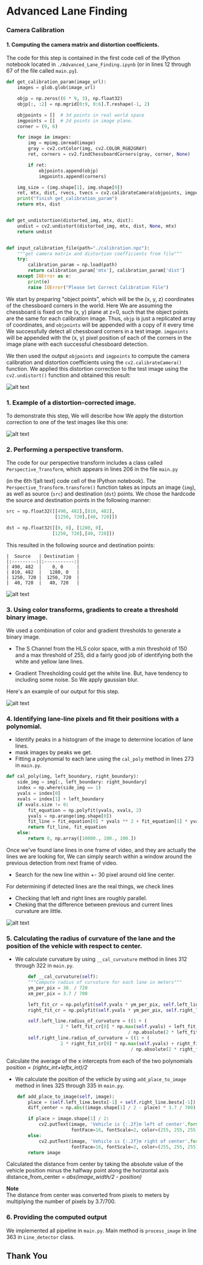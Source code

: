 # Advanced Lane Finding

[//]: # (Image References)

[image1]: https://github.com/yukitsuji/Advanced_Lane_Finding/blob/master/output_images/calibration1.jpg?raw=true "Undistorted"
[image2]: https://github.com/yukitsuji/Advanced_Lane_Finding/raw/master/output_images/calibration2.jpg "Road Transformed"
[image3]: https://github.com/yukitsuji/Advanced_Lane_Finding/raw/master/output_images/bird_view.jpg "Bird View Image"
[image4]: https://github.com/yukitsuji/Advanced_Lane_Finding/raw/master/output_images/thresholding.jpg "Thresholding"
[image5]: https://github.com/yukitsuji/Advanced_Lane_Finding/raw/master/output_images/histogram_filtering.jpg "Fit Visual"

### Camera Calibration

#### 1. Computing the camera matrix and distortion coefficients.

The code for this step is contained in the first code cell of the IPython notebook located in `./Advanced_Lane_Finding.ipynb` (or in lines 12 through 67 of the file called `main.py`).  

```python
def get_calibration_param(image_url):
    images = glob.glob(image_url)

    objp = np.zeros((6 * 9, 3), np.float32)
    objp[:, :2] = np.mgrid[0:9, 0:6].T.reshape(-1, 2)

    objpoints = []  # 3d points in real world space
    imgpoints = []  # 2d points in image plane.
    corner = (9, 6)

    for image in images:
        img = mpimg.imread(image)
        gray = cv2.cvtColor(img, cv2.COLOR_RGB2GRAY)
        ret, corners = cv2.findChessboardCorners(gray, corner, None)

        if ret:
            objpoints.append(objp)
            imgpoints.append(corners)

    img_size = (img.shape[1], img.shape[0])
    ret, mtx, dist, rvecs, tvecs = cv2.calibrateCamera(objpoints, imgpoints, img_size, None, None)
    print("finish get_calibration_param")
    return mtx, dist


def get_undistortion(distorted_img, mtx, dist):
    undist = cv2.undistort(distorted_img, mtx, dist, None, mtx)
    return undist


def input_calibration_file(path="./calibration.npz"):
    """get camera matrix and distortion coefficients from file"""
    try:
        calibration_param = np.load(path)
        return calibration_param['mtx'], calibration_param['dist']
    except IOError as e:
        print(e)
        raise IOError("Please Set Correct Calibration File")
```

We start by preparing "object points", which will be the (x, y, z) coordinates of the chessboard corners in the world. Here We are assuming the chessboard is fixed on the (x, y) plane at z=0, such that the object points are the same for each calibration image.  Thus, `objp` is just a replicated array of coordinates, and `objpoints` will be appended with a copy of it every time We successfully detect all chessboard corners in a test image.  `imgpoints` will be appended with the (x, y) pixel position of each of the corners in the image plane with each successful chessboard detection.  

We then used the output `objpoints` and `imgpoints` to compute the camera calibration and distortion coefficients using the `cv2.calibrateCamera()` function.  We applied this distortion correction to the test image using the `cv2.undistort()` function and obtained this result:


![alt text][image1]

### 1. Example of a distortion-corrected image.
To demonstrate this step, We will describe how We apply the distortion correction to one of the test images like this one:

![alt text][image2]


### 2. Performing a perspective transform.

The code for our perspective transform includes a class called `Perspective_Transform`, which appears in lines 206 in the file `main.py` 

(in the 6th
![alt text] code cell of the IPython notebook).  The `Perspective_Transform.transform()` function takes as inputs an image (`img`), as well as source (`src`) and destination (`dst`) points.  We chose the hardcode the source and destination points in the following manner:

```python
src = np.float32([[490, 482],[810, 482],
                  [1250, 720],[40, 720]])

dst = np.float32([[0, 0], [1280, 0],
                 [1250, 720],[40, 720]])
```
This resulted in the following source and destination points:
```
|  Source   | Destination |
|:---------:|:-----------:|
| 490, 482  |    0, 0     |
| 810, 482  |   1280, 0   |
| 1250, 720 |  1250, 720  |
|  40, 720  |   40, 720   |
```

![alt text][image3]

### 3. Using color transforms, gradients to create a threshold binary image.
We used a combination of color and gradient thresholds to generate a binary image. 
- The S Channel from the HLS color space, with a min threshold of 150 and a max threshold of 255, did a fairly good job of identifying both the white and yellow lane lines.

- Gradient Thresholding could get the white line. But, have tendency to including some noise. So We apply gaussian blur.

Here's an example of our output for this step.

![alt text][image4]

### 4. Identifying lane-line pixels and fit their positions with a polynomial.
- Identify peaks in a histogram of the image to determine location of lane lines.  
- mask images by peaks we get.
- Fitting a polynomial to each lane using the `cal_poly` method in lines 273 in `main.py`.

```python
def cal_poly(img, left_boundary, right_boundary):
    side_img = img[:, left_boundary: right_boundary]
    index = np.where(side_img == 1)
    yvals = index[0]
    xvals = index[1] + left_boundary
    if xvals.size != 0:
        fit_equation = np.polyfit(yvals, xvals, 2)
        yvals = np.arange(img.shape[0])
        fit_line = fit_equation[0] * yvals ** 2 + fit_equation[1] * yvals + fit_equation[2]
        return fit_line, fit_equation
    else:
        return 0, np.array([10000., 100., 100.])
```

Once we've found lane lines in one frame of video, and they are actually the lines we are looking for, We can simply search within a window around the previous detection from next frame of video.  
- Search for the new line within +- 30 pixel around old line center.

For determining if detected lines are the real things, we check lines
- Checking that left and right lines are roughly parallel.
- Cheking that the difference between previous and current lines curvature are little. 


![alt text][image5]

### 5. Calculating the radius of curvature of the lane and the position of the vehicle with respect to center.

- We calculate curvature by using `__cal_curvature` method in lines 312 through 322 in `main.py`.  

```python    
        def __cal_curvature(self):
        """Compute radius of curvature for each lane in meters"""
        ym_per_pix = 30. / 720
        xm_per_pix = 3.7 / 700

        left_fit_cr = np.polyfit(self.yvals * ym_per_pix, self.left_line.bestx * xm_per_pix, 2)
        right_fit_cr = np.polyfit(self.yvals * ym_per_pix, self.right_line.bestx * xm_per_pix, 2)

        self.left_line.radius_of_curvature = ((1 + (
                    2 * left_fit_cr[0] * np.max(self.yvals) + left_fit_cr[1]) ** 2) ** 1.5) \
                                             / np.absolute(2 * left_fit_cr[0])
        self.right_line.radius_of_curvature = ((1 + (
                    2 * right_fit_cr[0] * np.max(self.yvals) + right_fit_cr[1]) ** 2) ** 1.5) \
                                              / np.absolute(2 * right_fit_cr[0])
```

Calculate the average of the x intercepts from each of the two polynomials position = *(rightx_int+leftx_int)/2*

- We calculate the position of the vehicle by using `add_place_to_image` method in lines 325 through 335 in `main.py`.

```python
    def add_place_to_image(self, image):
        place = (self.left_line.bestx[-1] + self.right_line.bestx[-1]) / 2
        diff_center = np.abs((image.shape[1] / 2 - place) * 3.7 / 700)

        if place > image.shape[1] / 2:
            cv2.putText(image, 'Vehicle is {:.2f}m left of center'.format(diff_center), (100, 80),
                        fontFace=16, fontScale=2, color=(255, 255, 255), thickness=2)
        else:
            cv2.putText(image, 'Vehicle is {:.2f}m right of center'.format(diff_center), (100, 80),
                        fontFace=16, fontScale=2, color=(255, 255, 255), thickness=2)
        return image
```

Calculated the distance from center by taking the absolute value of the vehicle position minus the halfway point along the horizontal axis distance_from_center = *abs(image_width/2 - position)*

**Note**  
The distance from center was converted from pixels to meters by multiplying the number of pixels by 3.7/700.

### 6. Providing the computed output

We implemented all pipeline in `main.py`. Main method is `process_image` in line 363 in `Line_detector` class.

 Thank You
---